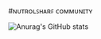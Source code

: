 #ɴᴜᴛʀᴏʟꜱʜᴀʀꜰ ᴄᴏᴍᴍᴜɴɪᴛʏ

![Anurag's GitHub stats](https://github-readme-stats.vercel.app/api?username=nutrolsharfik&show_icons=true&theme=radical)
